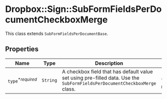 # Dropbox::Sign::SubFormFieldsPerDocumentCheckboxMerge

This class extends `SubFormFieldsPerDocumentBase`.

## Properties

| Name | Type | Description | Notes |
| ---- | ---- | ----------- | ----- |
| `type`<sup>*_required_</sup> | ```String``` |  A checkbox field that has default value set using pre-filled data. Use the `SubFormFieldsPerDocumentCheckboxMerge` class.  |  [default to 'checkbox-merge'] |


